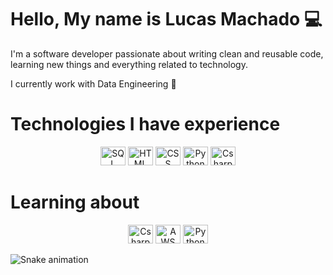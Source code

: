 # Hello, My name is Lucas Machado 💻

I'm a software developer passionate about writing clean and reusable code, learning new things and everything related to technology.

I currently work with Data Engineering 🎲


# Technologies I have experience
<div style="display: inline_block" align="center" >
  <img alt="SQL" height="30" width="40" src="https://cdn.jsdelivr.net/gh/devicons/devicon/icons/microsoftsqlserver/microsoftsqlserver-plain.svg">
  <img alt="HTML" height="30" width="40" src="https://icongr.am/devicon/html5-original.svg?size=128&color=currentColor">
  <img alt="CSS" height="30" width="40" src="https://icongr.am/devicon/css3-original.svg?size=128&color=currentColor">
  <img alt="Python" height="30" width="40" src="https://icongr.am/devicon/python-original.svg?size=128&color=currentColor">
  <img alt="Csharp" height="30" width="40" src="https://icongr.am/devicon/csharp-original.svg?size=128&color=currentColor">
</div>

# Learning about
<div style="display: inline_block" align="center">
  <img alt="Csharp" height="30" width="40" src="https://icongr.am/devicon/csharp-original.svg?size=128&color=currentColor">
  <img alt="AWS" height="30" width="40" src="https://icongr.am/devicon/amazonwebservices-original.svg?size=128&color=currentColor">
  <img alt="Python" height="30" width="40" src="https://icongr.am/devicon/python-original.svg?size=128&color=currentColor">
</div>


<div>

  ![Snake animation](https://github.com/lfjmachado/lfjmachado/blob/output/github-contribution-grid-snake.svg)

</div>
